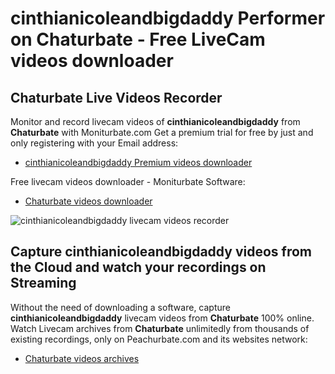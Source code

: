# cinthianicoleandbigdaddy Performer on Chaturbate - Free LiveCam videos downloader

## Chaturbate Live Videos Recorder

Monitor and record livecam videos of **cinthianicoleandbigdaddy** from **Chaturbate** with Moniturbate.com
Get a premium trial for free by just and only registering with your Email address:
* [cinthianicoleandbigdaddy Premium videos downloader](https://moniturbate.com/request-demo-licence-key.html)

Free livecam videos downloader - Moniturbate Software:
* [Chaturbate videos downloader](https://moniturbate.com/moniturbate-download-software.html)

![cinthianicoleandbigdaddy livecam videos recorder](https://peachurnet.com/templates/moniturbate-software.png)


## Capture cinthianicoleandbigdaddy videos from the Cloud and watch your recordings on Streaming

Without the need of downloading a software, capture **cinthianicoleandbigdaddy** livecam videos from **Chaturbate** 100% online.
Watch Livecam archives from **Chaturbate** unlimitedly from thousands of existing recordings, only on Peachurbate.com and its websites network:
* [Chaturbate videos archives](https://peachurnet.com/)